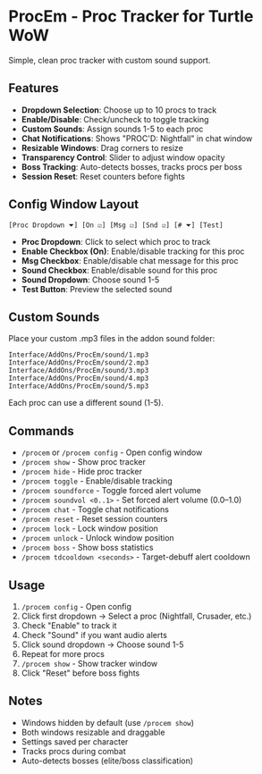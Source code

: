 # ProcEm - Proc Tracker for Turtle WoW

Simple, clean proc tracker with custom sound support.

## Features

- **Dropdown Selection**: Choose up to 10 procs to track
- **Enable/Disable**: Check/uncheck to toggle tracking
- **Custom Sounds**: Assign sounds 1-5 to each proc
- **Chat Notifications**: Shows "PROC'D: Nightfall" in chat window
- **Resizable Windows**: Drag corners to resize
- **Transparency Control**: Slider to adjust window opacity
- **Boss Tracking**: Auto-detects bosses, tracks procs per boss
- **Session Reset**: Reset counters before fights

## Config Window Layout

```
[Proc Dropdown ⏷] [On ☑] [Msg ☑] [Snd ☑] [# ⏷] [Test]
```

- **Proc Dropdown**: Click to select which proc to track
- **Enable Checkbox (On)**: Enable/disable tracking for this proc
- **Msg Checkbox**: Enable/disable chat message for this proc
- **Sound Checkbox**: Enable/disable sound for this proc
- **Sound Dropdown**: Choose sound 1-5
- **Test Button**: Preview the selected sound

## Custom Sounds

Place your custom .mp3 files in the addon sound folder:

```
Interface/AddOns/ProcEm/sound/1.mp3
Interface/AddOns/ProcEm/sound/2.mp3
Interface/AddOns/ProcEm/sound/3.mp3
Interface/AddOns/ProcEm/sound/4.mp3
Interface/AddOns/ProcEm/sound/5.mp3
```

Each proc can use a different sound (1-5).

## Commands

- `/procem` or `/procem config` - Open config window
- `/procem show` - Show proc tracker
- `/procem hide` - Hide proc tracker
- `/procem toggle` - Enable/disable tracking
- `/procem soundforce` - Toggle forced alert volume
- `/procem soundvol <0..1>` - Set forced alert volume (0.0–1.0)
- `/procem chat` - Toggle chat notifications
- `/procem reset` - Reset session counters
- `/procem lock` - Lock window position
- `/procem unlock` - Unlock window position
- `/procem boss` - Show boss statistics
 - `/procem tdcooldown <seconds>` - Target-debuff alert cooldown

## Usage

1. `/procem config` - Open config
2. Click first dropdown → Select a proc (Nightfall, Crusader, etc.)
3. Check "Enable" to track it
4. Check "Sound" if you want audio alerts
5. Click sound dropdown → Choose sound 1-5
6. Repeat for more procs
7. `/procem show` - Show tracker window
8. Click "Reset" before boss fights

## Notes

- Windows hidden by default (use `/procem show`)
- Both windows resizable and draggable
- Settings saved per character
- Tracks procs during combat
- Auto-detects bosses (elite/boss classification)
